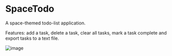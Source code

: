 # SpaceTodo

A space-themed todo-list application.

Features: add a task, delete a task, clear all tasks, mark a task complete and export tasks to a text file.

![image](https://github.com/hkmargolis/SpaceTodo/assets/100984815/bb1fbf95-aef7-44a2-9935-bd1546423b0b)

